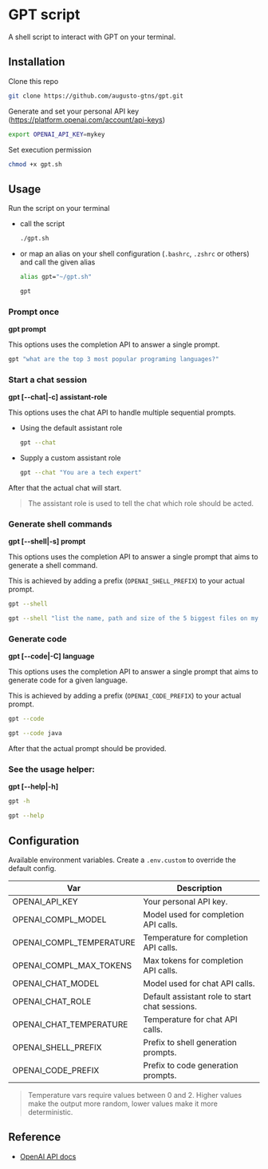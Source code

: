 # GPT script

A shell script to interact with GPT on your terminal.

## Installation

Clone this repo

```bash
git clone https://github.com/augusto-gtns/gpt.git
```

Generate and set your personal API key (https://platform.openai.com/account/api-keys)

```bash
export OPENAI_API_KEY=mykey
```

Set execution permission

```bash
chmod +x gpt.sh
```

## Usage

Run the script on your terminal

- call the script

  ```bash
  ./gpt.sh
  ```

- or map an alias on your shell configuration (`.bashrc`, `.zshrc` or others) and call the given alias

  ```bash
  alias gpt="~/gpt.sh"
  ```

  ```bash
  gpt
  ```

### Prompt once

**gpt prompt**

This options uses the completion API to answer a single prompt.

```bash
gpt "what are the top 3 most popular programing languages?"
```

### Start a chat session

**gpt [--chat|-c] assistant-role**

This options uses the chat API to handle multiple sequential prompts.

- Using the default assistant role

  ```bash
  gpt --chat
  ```

- Supply a custom assistant role

  ```bash
  gpt --chat "You are a tech expert"
  ```

After that the actual chat will start.

> The assistant role is used to tell the chat which role should be acted. 

### Generate shell commands

**gpt [--shell|-s] prompt**

This options uses the completion API to answer a single prompt that aims to generate a shell command.

This is achieved by adding a prefix (`OPENAI_SHELL_PREFIX`) to your actual prompt.

```bash
gpt --shell
```

```bash
gpt --shell "list the name, path and size of the 5 biggest files on my whole computer"
```

### Generate code

**gpt [--code|-C] language**

This options uses the completion API to answer a single prompt that aims to generate code for a given language.

This is achieved by adding a prefix (`OPENAI_CODE_PREFIX`) to your actual prompt.

```bash
gpt --code
```

```bash
gpt --code java
```

After that the actual prompt should be provided. 

### See the usage helper:

**gpt [--help|-h]**

```bash
gpt -h
```

```bash
gpt --help
```

## Configuration

Available environment variables. Create a `.env.custom` to override the default config.

| Var                      | Description                                    |
|--------------------------|------------------------------------------------|
| OPENAI_API_KEY           | Your personal API key.                         |
| OPENAI_COMPL_MODEL       | Model used for completion API calls.           |
| OPENAI_COMPL_TEMPERATURE | Temperature for completion API calls.          |
| OPENAI_COMPL_MAX_TOKENS  | Max tokens for completion API calls.           |
| OPENAI_CHAT_MODEL        | Model used for chat API calls.                 |
| OPENAI_CHAT_ROLE         | Default assistant role to start chat sessions. |
| OPENAI_CHAT_TEMPERATURE  | Temperature for chat API calls.                |
| OPENAI_SHELL_PREFIX      | Prefix to shell generation prompts.            |
| OPENAI_CODE_PREFIX       | Prefix to code generation prompts.             |

> Temperature vars require values between 0 and 2. Higher values make the output more random, lower values make it more  deterministic.

## Reference

- [OpenAI API docs](https://platform.openai.com/docs/api-reference)
